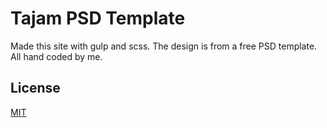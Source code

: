 # Tajam PSD Template

Made this site with gulp and scss. The design is from a free PSD template. All hand coded by me.

## License

[MIT](https://choosealicense.com/licenses/mit/)
